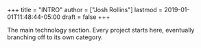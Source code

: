 +++
title = "INTRO"
author = ["Josh Rollins"]
lastmod = 2019-01-01T11:48:44-05:00
draft = false
+++

The main technology section. Every project starts here, eventually branching off to its own category.
